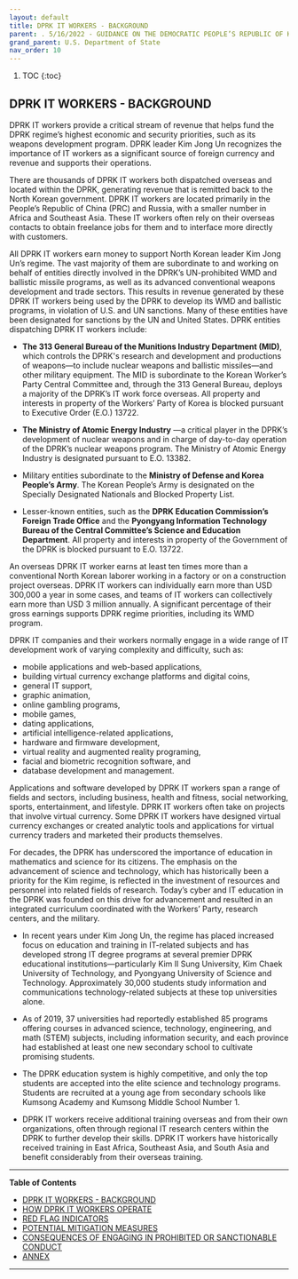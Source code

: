 ```yaml
---
layout: default
title: DPRK IT WORKERS - BACKGROUND 
parent: . 5/16/2022 - GUIDANCE ON THE DEMOCRATIC PEOPLE’S REPUBLIC OF KOREA INFORMATION TECHNOLOGY WORKERS 
grand_parent: U.S. Department of State 
nav_order: 10 
---
```

<style>
.dont-break-out {
  /* These are technically the same, but use both */
  overflow-wrap: break-word;
  word-wrap: break-word;

  -ms-word-break: break-all;
  /* This is the dangerous one in WebKit, as it breaks things wherever */
  word-break: break-all;
  /* Instead use this non-standard one: */
  word-break: break-word;
}
</style>

<div class="dont-break-out" markdown="1">

1. TOC
{:toc}

## DPRK IT WORKERS - BACKGROUND

DPRK IT workers provide a critical stream of revenue that helps fund the DPRK regime’s highest economic and security priorities, such as its weapons development program. DPRK leader Kim Jong Un recognizes the importance of IT workers as a significant source of foreign currency and revenue and supports their operations.

There are thousands of DPRK IT workers both dispatched overseas and located within the DPRK, generating revenue that is remitted back to the North Korean government. DPRK IT workers are located primarily in the People’s Republic of China (PRC) and Russia, with a smaller number in Africa and Southeast Asia. These IT workers often rely on their overseas contacts to obtain freelance jobs for them and to interface more directly with customers. 

All DPRK IT workers earn money to support North Korean leader Kim Jong Un’s regime. The vast majority of them are subordinate to and working on behalf of entities directly involved in the DPRK’s UN-prohibited WMD and ballistic missile programs, as well as its advanced conventional weapons development and trade sectors. This results in revenue generated by these DPRK IT workers being used by the DPRK to develop its WMD and ballistic programs, in violation of U.S. and UN sanctions.  Many of these entities have been designated for sanctions by the UN and United States. DPRK entities dispatching DPRK IT workers include:

- **The 313 General Bureau of the Munitions Industry Department (MID)**, which controls the DPRK's research and development and productions of weapons—to include nuclear weapons and ballistic missiles—and other military equipment. The MID is subordinate to the Korean Worker’s Party Central Committee and, through the 313 General Bureau, deploys a majority of the DPRK’s IT work force overseas. All property and interests in property of the Workers’ Party of Korea is blocked pursuant to Executive Order (E.O.) 13722.

- **The Ministry of Atomic Energy Industry** —a critical player in the DPRK’s development of nuclear weapons and in charge of day-to-day operation of the DPRK’s nuclear weapons program. The Ministry of Atomic Energy Industry is designated pursuant to E.O. 13382.

- Military entities subordinate to the **Ministry of Defense and Korea People’s Army**. The Korean People’s Army is designated on the Specially Designated Nationals and Blocked Property List.

- Lesser-known entities, such as the **DPRK Education Commission’s Foreign Trade Office** and the **Pyongyang Information Technology Bureau of the Central Committee’s Science and Education Department**. All property and interests in property of the Government of the DPRK is blocked pursuant to E.O. 13722.

An overseas DPRK IT worker earns at least ten times more than a conventional North Korean laborer working in a factory or on a construction project overseas. DPRK IT workers can individually earn more than USD 300,000 a year in some cases, and teams of IT workers can collectively earn more than USD 3 million annually. A significant percentage of their gross earnings supports DPRK regime priorities, including its WMD program. 

DPRK IT companies and their workers normally engage in a wide range of IT development work of
varying complexity and difficulty, such as:
- mobile applications and web-based applications,
- building virtual currency exchange platforms and digital coins,
- general IT support,
- graphic animation,
- online gambling programs,
- mobile games,
- dating applications,
- artificial intelligence-related applications,
- hardware and firmware development,
- virtual reality and augmented reality programing,
- facial and biometric recognition software, and
- database development and management.

Applications and software developed by DPRK IT workers span a range of fields and sectors, including business, health and fitness, social networking, sports, entertainment, and lifestyle. DPRK IT workers often take on projects that involve virtual currency. Some DPRK IT workers have designed virtual currency exchanges or created analytic tools and applications for virtual currency traders and marketed their products themselves.

For decades, the DPRK has underscored the importance of education in mathematics and science for its citizens. The emphasis on the advancement of science and technology, which has historically been a priority for the Kim regime, is reflected in the investment of resources and personnel into related fields of research. Today’s cyber and IT education in the DPRK was founded on this drive for advancement and resulted in an integrated curriculum coordinated with the Workers’ Party, research centers, and the military.

- In recent years under Kim Jong Un, the regime has placed increased focus on education and training in IT-related subjects and has developed strong IT degree programs at several premier DPRK educational institutions—particularly Kim Il Sung University, Kim Chaek University of Technology, and Pyongyang University of Science and Technology. Approximately 30,000 students study information and communications technology-related subjects at these top universities alone. 

- As of 2019, 37 universities had reportedly established 85 programs offering courses in advanced science, technology, engineering, and math (STEM) subjects, including information security, and each province had established at least one new secondary school to cultivate promising students. 

- The DPRK education system is highly competitive, and only the top students are accepted into the elite science and technology programs. Students are recruited at a young age from secondary schools like Kumsong Academy and Kumsong Middle School Number 1. 

- DPRK IT workers receive additional training overseas and from their own organizations, often through regional IT research centers within the DPRK to further develop their skills. DPRK IT workers have historically received training in East Africa, Southeast Asia, and South Asia and benefit considerably from their overseas training. 

***

**Table of Contents**

<ul><li> <a href="/docs/state/advisory-20220516-guidance-on-the-democratic-peoples-republic-of-korea-information-technology-workers-1/">DPRK IT WORKERS - BACKGROUND</a></li><li> <a href="/docs/state/advisory-20220516-guidance-on-the-democratic-peoples-republic-of-korea-information-technology-workers-2/">HOW DPRK IT WORKERS OPERATE</a></li><li> <a href="/docs/state/advisory-20220516-guidance-on-the-democratic-peoples-republic-of-korea-information-technology-workers-3/">RED FLAG INDICATORS</a></li><li> <a href="/docs/state/advisory-20220516-guidance-on-the-democratic-peoples-republic-of-korea-information-technology-workers-4/">POTENTIAL MITIGATION MEASURES</a></li><li> <a href="/docs/state/advisory-20220516-guidance-on-the-democratic-peoples-republic-of-korea-information-technology-workers-5/">CONSEQUENCES OF ENGAGING IN PROHIBITED OR SANCTIONABLE CONDUCT</a></li><li> <a href="/docs/state/advisory-20220516-guidance-on-the-democratic-peoples-republic-of-korea-information-technology-workers-6/">ANNEX</a></li></ul>

***
</div>
